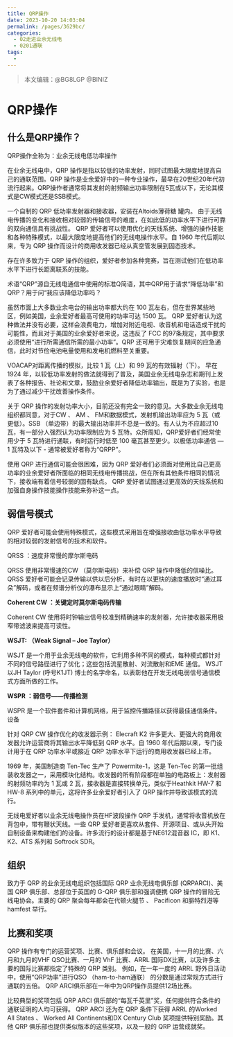 ```yaml
---
title: QRP操作
date: 2023-10-20 14:03:04
permalink: /pages/3629bc/
categories:
  - 02走进业余无线电
  - 0201通联
tags:
  - 
---
```

> 本文编辑：@BG8LGP @BINIZ

# QRP操作

## **什么是QRP操作？**

QRP操作全称为：业余无线电低功率操作

在业余无线电中，QRP 操作是指以较低的功率发射，同时试图最大限度地提高自己的通联范围。QRP 操作是业余爱好中的一种专业操作，最早在20世纪20年代初流行起来。QRP操作者通常将其发射的射频输出功率限制在5瓦或以下，无论其模式是CW模式还是SSB模式。

一个自制的 QRP 低功率发射器和接收器，安装在Altoids薄荷糖 罐内。
由于无线电传播的变化和接收相对较弱的传输信号的难度，在如此低的功率水平下进行可靠的双向通信具有挑战性。 QRP 爱好者可以使用优化的天线系统、增强的操作技能和各种特殊模式，以最大限度地提高他们的无线电操作水平。自 1960 年代后期以来，专为 QRP 操作而设计的商用收发器已经从真空管发展到固态技术。

存在许多致力于 QRP 操作的组织，爱好者参加各种竞赛，旨在测试他们在低功率水平下进行长距离联系的技能。


术语“QRP”源自无线电通信中使用的标准Q简语，其中QRP用于请求“降低功率”和QRP？用于问“我应该降低功率吗？


虽然市面上大多数业余电台的输出功率都大约在 100 瓦左右，但在世界某些地区，例如美国，业余爱好者最高可使用的功率可达 1500 瓦。 QRP 爱好者认为这种做法并没有必要，这样会浪费电力，增加对附近电视、收音机和电话造成干扰的可能性，而且对于美国的业余爱好者来说，这违反了 FCC 的97条规定，其中要求必须使用“进行所需通信所需的最小功率”。QRP 还可用于灾难恢复期间的应急通信，此时对节俭电池电量使用和发电机燃料至关重要。


VOACAP对距离传播的模拟，比较 1 瓦（上）和 99 瓦的有效辐射（下）。
早在 1924 年，以较低功率发射的做法就得到了普及，美国业余无线电杂志和期刊上发表了各种报告、社论和文章，鼓励业余爱好者降低功率输出，既是为了实验，也是为了通过减少干扰改善操作条件。

关于 QRP 操作的发射功率大小，目前还没有完全一致的意见。大多数业余无线电组织都同意，对于CW 、 AM 、 FM和数据模式，发射机输出功率应为 5 瓦（或更低）。SSB （单边带）的最大输出功率并不总是一致的。有人认为不应超过10 瓦，有一部分人强烈认为功率限制应为 5 瓦特。众所周知，QRP爱好者们经常使用少于 5 瓦特进行通联，有时运行时低至 100 毫瓦甚至更少。以极低功率通信 — 1 瓦特及以下 - 通常被爱好者称为“QRPP”。

使用 QRP 进行通信可能会很困难，因为 QRP 爱好者们必须面对使用比自己更高功率的业余爱好者所面临的相同无线电传播挑战，但在所有其他条件相同的情况下，接收端有着信号较弱的固有缺点。 QRP 爱好者试图通过更高效的天线系统和加强自身操作技能操作技能来弥补这一点。

## **弱信号模式**


QRP 爱好者可能会使用特殊模式，这些模式采用旨在增强接收由低功率水平导致的相对较弱的发射信号的技术和软件。

QRSS ：速度非常慢的摩尔斯电码

QRSS 使用非常慢速的CW （莫尔斯电码）来补偿 QRP 操作中降低的信噪比。QRSS 爱好者可能会记录传输以供以后分析，有时在以更快的速度播放时“通过耳朵”解码，或者在频谱分析仪的瀑布显示上“通过眼睛”解码。


**Coherent CW ：关键定时莫尔斯电码传输**

Coherent CW 使用将时钟输出信号校准到精确速率的发射器，允许接收器采用极窄带滤波来提高可读性。


**WSJT: （Weak Signal – Joe Taylor）**

WSJT 是一个用于业余无线电的软件，它利用多种不同的模式，每种模式都针对不同的信号路径进行了优化；这些包括流星散射、对流散射和EME 通信。 WSJT 以JH Taylor (呼号K1JT) 博士的名字命名，以表彰他在开发无线电弱信号通信模式方面所做的工作。


**WSPR ：弱信号——传播检测**

WSPR 是一个软件套件和计算机网络，用于监控传播路径以获得最佳通信条件。 
设备

针对 QRP CW 操作优化的收发器示例： Elecraft K2
许多更大、更强大的商用收发器允许运营商将其输出水平降低到 QRP 水平。自 1960 年代后期以来，专门设计用于在 QRP 功率水平或接近 QRP 功率水平下运行的商用收发器已经上市。

1969 年，美国制造商 Ten-Tec 生产了 Powermite-1，这是 Ten-Tec 的第一批组装收发器之一，采用模块化结构。收发器的所有阶段都在单独的电路板上：发射器的射频功率约为 1 瓦或 2 瓦，接收器是直接转换单元，类似于Heathkit HW-7 和 HW-8 系列中的单元，这将许多业余爱好者引入了 QRP 操作并导致该模式的流行。

无线电爱好者以业余无线电操作员在HF波段操作 QRP 手发机，通常将收音机放在背包中，带有鞭状天线。一些 QRP 爱好者更喜欢从套件、开源项目、或从头开始自制设备来构建他们的设备。许多流行的设计都是基于NE612混音器 IC，即 K1、K2、ATS 系列和 Softrock SDR。 

## **组织**


致力于 QRP 的业余无线电组织包括国际 QRP 业余无线电俱乐部 (QRPARCI)、美国 QRP 俱乐部、总部位于英国的 G-QRP 俱乐部和强调便携 QRP 操作的冒险无线电协会。主要的 QRP 聚会每年都会在代顿火腿节 、 Pacificon 和腓特烈港等 hamfest 举行。 

## **比赛和奖项**


QRP 操作有专门的运营奖项、比赛、俱乐部和会议。 在美国，十一月的比赛、六月和九月的VHF QSO比赛、一月的 VhF 比赛、ARRL 国际DX比赛，以及许多主要的国际比赛都指定了特殊的 QRP 类别。 例如，在一年一度的 ARRL 野外日活动中，使用“QRP功率”进行QSO （ham-to-ham通联） 的分数是通过常规方式进行通联的五倍。 QRP ARCI俱乐部在一年中为QRP操作员提供12场比赛。

比较典型的奖项包括 QRP ARCI 俱乐部的“每瓦千英里”奖，任何提供符合条件的通联证明的人均可获得。 QRP ARCI 还为在 QRP 条件下获得 ARRL 的Worked All States 、 Worked All Continents和DX Century Club 奖项提供特别奖励。其他 QRP 俱乐部也提供类似版本的这些奖项，以及一般的 QRP 运营成就奖。 

